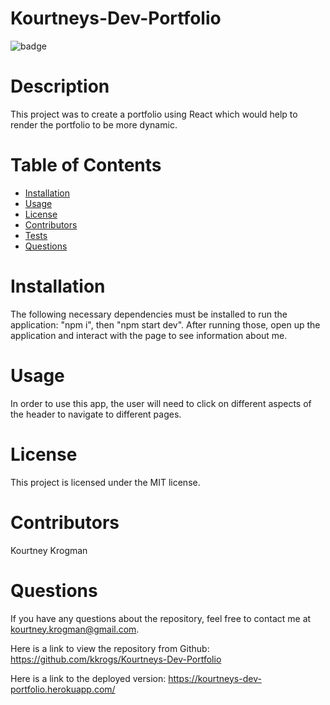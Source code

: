 # Kourtneys-Dev-Portfolio
 ![badge](https://img.shields.io/badge/License-MIT-brightgreen)

# Description
This project was to create a portfolio using React which would help to render the portfolio to be more dynamic.
# Table of Contents
* [Installation](#installation)
* [Usage](#usage)
* [License](#license)
* [Contributors](#contributors)
* [Tests](#tests)
* [Questions](#questions)
# Installation
The following necessary dependencies must be installed to run the application: "npm i", then "npm start dev". After running those, open up the application and interact with the page to see information about me.
# Usage
In order to use this app, the user will need to click on different aspects of the header to navigate to different pages.
# License
This project is licensed under the MIT license.


# Contributors
 Kourtney Krogman

# Questions
If you have any questions about the repository, feel free to contact me at kourtney.krogman@gmail.com.

Here is a link to view the repository from Github:
https://github.com/kkrogs/Kourtneys-Dev-Portfolio

Here is a link to the deployed version: https://kourtneys-dev-portfolio.herokuapp.com/
